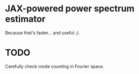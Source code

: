 # JAX-powered power spectrum estimator

Because that's faster... and useful ;).

# TODO
Carefully check mode counting in Fourier space.